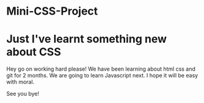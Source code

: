 # Mini-CSS-Project
<h1> Just I've learnt something new about CSS</h1>
<p> Hey go on working hard please!  We have been learning about html css and git for 2 months. We are going to learn Javascript next. I hope it will be easy with moral.</p>
<p> See you bye!</p>

